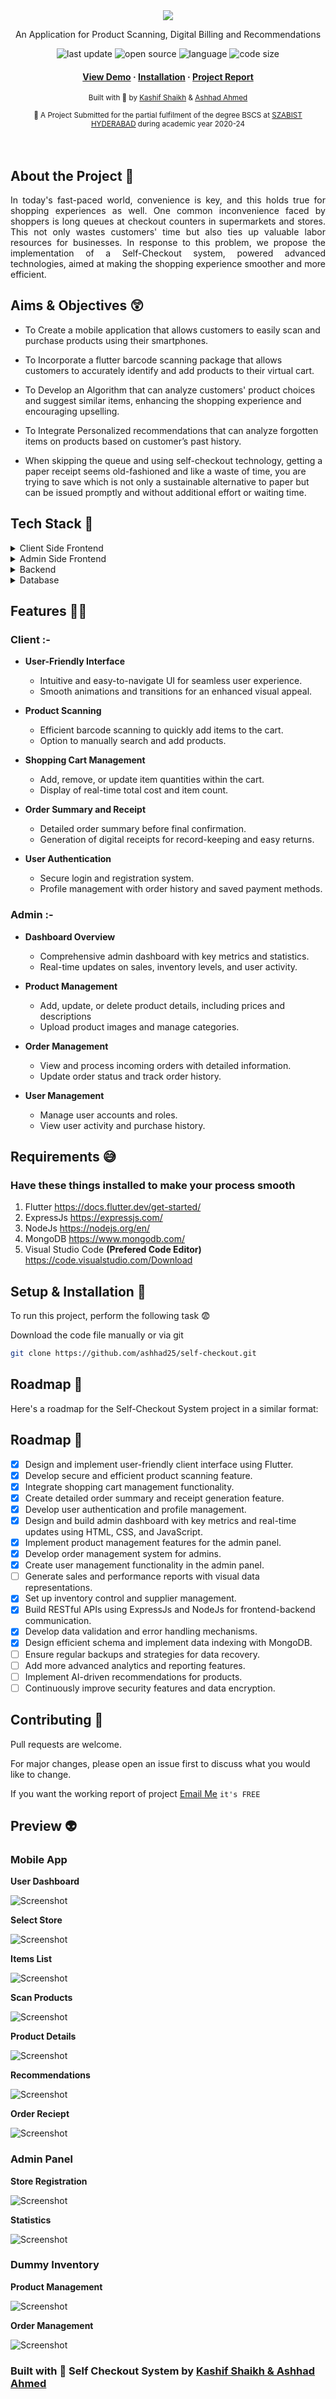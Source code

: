 <div align="center">
<img src="https://raw.githubusercontent.com/ashhad25/self-checkout/main/icon/app_icon.png" />
  <p>An Application for Product Scanning, Digital Billing and Recommendations</p>
  <!-- Badges -->
  <p>
    <img src="https://img.shields.io/badge/last_commit-september-green" alt="last update" />
    <img src="https://badges.frapsoft.com/os/v2/open-source.svg?v=103" alt="open source" />
    <img src="https://img.shields.io/badge/flutter-100.0%25-red" alt="language" />
    <img src="https://img.shields.io/github/languages/code-size/deepakpadhi986/AI-Resume-Analyzer?color=informational" alt="code size" /></p>
  
  <!--links-->
  <h4>
    <a href="https://drive.google.com/file/d/1xQEj0FbM_1CDrRVUtxE2xtvkOcADyxcT/view?usp=sharing">View Demo</a>
    <span> · </span>
    <a href="#setup--installation-">Installation</a>
    <span> · </span>
    <a href="mailto:ashhadahmed72@gmail.com?subject=I%20want%20the%20project%20report%20of%20Self-Checkout%20&body=Here%20Are%20My%20Details%20%F0%9F%98%89%0D%0A%0D%0AOrganization%2FCollege%20Name%3A%20%0D%0A%0D%0AFull%20Name%3A%20%0D%0A%0D%0AGitHub%20Profile%20%3A%20%0D%0A%0D%0AFrom%20where%20did%20you%20get%20to%20know%20about%20this%20project%3A%0D%0A%0D%0APurpose%20of%20asking%20project%20report%20(describe)%3A%0D%0A%0D%0A%0D%0AIf%20the%20above%20information%20satisfy%20your%20identity%20you%20will%20get%20the%20report%20to%20your%20email.">Project Report</a>
  </h4>
  <p>
    <small align="justify">
      Built with 🤍 by 
      <a href="https://github.com/ckkashi">Kashif Shaikh</a>
      &
      <a href="https://github.com/ashhad25">Ashhad Ahmed</a>
     </small>
  </p>
  <small align="justify">🚀 A Project Submitted for the partial fulfilment of the degree BSCS at 
    <a href="https://hyd.szabist.edu.pk/">SZABIST HYDERABAD</a> during academic year 2020-24
  </small>
</div><br/><br/>

## About the Project 🥱
<div align="center">
    <p align="justify"> 
      In today's fast-paced world, convenience is key, and this holds true for shopping experiences as well. One common inconvenience faced by shoppers is long queues at checkout counters in supermarkets and stores. This not only wastes customers' time but also ties up valuable labor resources for businesses. In response to this problem, we propose the implementation of a Self-Checkout system, powered advanced technologies, aimed at making the shopping experience smoother and more efficient.
    </p>
</div>

## Aims & Objectives 😲
* To Create a mobile application that allows customers to easily scan and purchase products using their smartphones.

* To Incorporate a flutter barcode scanning package that allows customers to accurately identify and add products to their virtual cart.

* To Develop an Algorithm that can analyze customers' product choices and suggest similar items, enhancing the shopping experience and encouraging upselling.

* To Integrate Personalized recommendations that can analyze forgotten items on products based on customer’s past history.

* When skipping the queue and using self-checkout technology, getting a paper receipt seems old-fashioned and like a waste of time, you are trying to save which is not only a sustainable alternative to paper but can be issued promptly and without additional effort or waiting time.

<!-- TechStack -->
## Tech Stack 🍻
<details>
  <summary>Client Side Frontend</summary>
  <ul>
    <li><a href="https://docs.flutter.dev/get-started">Flutter</a></li>
  </ul>
</details>

<details>
  <summary>Admin Side Frontend</summary>
  <ul>
    <li><a href="https://www.w3schools.com/html/default.asp">HTML</a></li>
    <li><a href="https://www.w3schools.com/css/default.asp">CSS</a></li>
    <li><a href="https://www.w3schools.com/js/default.asp">JavaScript</a></li>
  </ul>
</details>

<details>
  <summary>Backend</summary>
  <ul>
    <li><a href="https://expressjs.com/">ExpressJs</a></li>
    <li><a href="https://nodejs.org/en">NodeJs</a></li>
  </ul>
</details>

<details>
<summary>Database</summary>
  <ul>
    <li><a href="https://www.mongodb.com/">MongoDB</a></li>
  </ul>
</details>

## Features 🤦‍♂️
### Client :-

* **User-Friendly Interface**

  * Intuitive and easy-to-navigate UI for seamless user experience.
  * Smooth animations and transitions for an enhanced visual appeal.

* **Product Scanning**

  * Efficient barcode scanning to quickly add items to the cart.
  * Option to manually search and add products.

* **Shopping Cart Management**

  * Add, remove, or update item quantities within the cart.
  * Display of real-time total cost and item count.

* **Order Summary and Receipt**

  * Detailed order summary before final confirmation.
  * Generation of digital receipts for record-keeping and easy returns.

* **User Authentication**

  * Secure login and registration system.
  * Profile management with order history and saved payment methods.

### Admin :-
* **Dashboard Overview**

  * Comprehensive admin dashboard with key metrics and statistics.
  * Real-time updates on sales, inventory levels, and user activity.

* **Product Management**

  * Add, update, or delete product details, including prices and descriptions
  * Upload product images and manage categories.

* **Order Management**

  * View and process incoming orders with detailed information.
  * Update order status and track order history.

* **User Management**

  * Manage user accounts and roles.
  * View user activity and purchase history.

## Requirements 😅
### Have these things installed to make your process smooth 
1) Flutter https://docs.flutter.dev/get-started/
2) ExpressJs https://expressjs.com/
3) NodeJs https://nodejs.org/en/
4) MongoDB https://www.mongodb.com/
5) Visual Studio Code **(Prefered Code Editor)** https://code.visualstudio.com/Download

## Setup & Installation 👀

To run this project, perform the following task 😨

Download the code file manually or via git
```bash
git clone https://github.com/ashhad25/self-checkout.git
```

<!-- Roadmap -->
## Roadmap 🛵
Here's a roadmap for the Self-Checkout System project in a similar format:

## Roadmap 🛵
* [x] Design and implement user-friendly client interface using Flutter.
* [x] Develop secure and efficient product scanning feature.
* [x] Integrate shopping cart management functionality.
* [x] Create detailed order summary and receipt generation feature.
* [x] Develop user authentication and profile management.
* [x] Design and build admin dashboard with key metrics and real-time updates using HTML, CSS, and JavaScript.
* [x] Implement product management features for the admin panel.
* [x] Develop order management system for admins.
* [x] Create user management functionality in the admin panel.
* [ ] Generate sales and performance reports with visual data representations.
* [x] Set up inventory control and supplier management.
* [x] Build RESTful APIs using ExpressJs and NodeJs for frontend-backend communication.
* [x] Develop data validation and error handling mechanisms.
* [x] Design efficient schema and implement data indexing with MongoDB.
* [ ] Ensure regular backups and strategies for data recovery.
* [ ] Add more advanced analytics and reporting features.
* [ ] Implement AI-driven recommendations for products.
* [ ] Continuously improve security features and data encryption.

## Contributing 🤘
Pull requests are welcome. 

For major changes, please open an issue first to discuss what you would like to change.


If you want the working report of project
<a href="mailto:ashhadahmed72@gmail.com?">Email Me</a> ``it's FREE``

## Preview 👽

### Mobile App

**User Dashboard**

![Screenshot](https://github.com/ashhad25/self-checkout/blob/main/app%20ss/5.%20user_dashboard.jpeg?raw=true)

**Select Store**

![Screenshot](https://github.com/ashhad25/self-checkout/blob/main/app%20ss/7.%20store_details.png?raw=true)

**Items List**

![Screenshot](https://github.com/ashhad25/self-checkout/blob/main/app%20ss/8.%20products_list.jpeg?raw=true)

**Scan Products**

![Screenshot](https://github.com/ashhad25/self-checkout/blob/main/app%20ss/9.%20Scan%20Items.jpeg?raw=true)

**Product Details**

![Screenshot](https://github.com/ashhad25/self-checkout/blob/main/app%20ss/10.%20product_details.png?raw=true)

**Recommendations**

![Screenshot](https://github.com/ashhad25/self-checkout/blob/main/app%20ss/11.%20Recommendations.jpeg?raw=true)

**Order Reciept**

![Screenshot](https://github.com/ashhad25/self-checkout/blob/main/app%20ss/12.%20Order%20Recipt%20.jpeg?raw=true)

### Admin Panel

**Store Registration**

![Screenshot](https://github.com/ashhad25/self-checkout/blob/main/app%20ss/admin%20panel%20ss/add%20store%201.png?raw=true)

**Statistics**

![Screenshot](https://github.com/ashhad25/self-checkout/blob/main/app%20ss/admin%20panel%20ss/stats.png?raw=true)

### Dummy Inventory

**Product Management**

![Screenshot](https://github.com/ashhad25/self-checkout/blob/main/app%20ss/dummy%20inventory/in-home.png?raw=true)

**Order Management**

![Screenshot](https://github.com/ashhad25/self-checkout/blob/main/app%20ss/dummy%20inventory/in-order.png?raw=true)


### Built with 🤍 Self Checkout System by <a href="https://github.com/ckkashi">Kashif Shaikh </a><a href="https://github.com/ashhad25">& Ashhad Ahmed</a>
